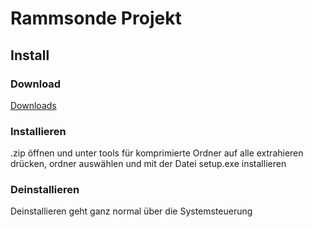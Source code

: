# Rammsonde Projekt
## Install
### Download
[Downloads](https://github.com/qweqwertz/Heiner/releases)
### Installieren
.zip öffnen und unter tools für komprimierte Ordner auf alle extrahieren drücken, ordner auswählen und mit der Datei setup.exe installieren
### Deinstallieren
Deinstallieren geht ganz normal über die Systemsteuerung
